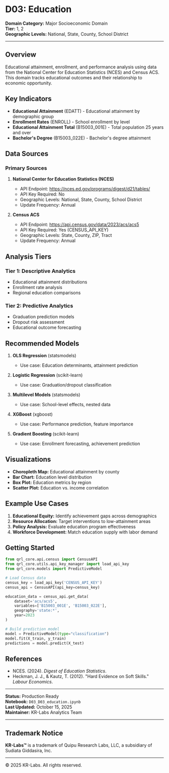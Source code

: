 # D03: Education

**Domain Category:** Major Socioeconomic Domain  
**Tier:** 1, 2  
**Geographic Levels:** National, State, County, School District

---

## Overview

Educational attainment, enrollment, and performance analysis using data from the National Center for Education Statistics (NCES) and Census ACS. This domain tracks educational outcomes and their relationship to economic opportunity.

## Key Indicators

- **Educational Attainment** (EDATT) - Educational attainment by demographic group
- **Enrollment Rates** (ENROLL) - School enrollment by level
- **Educational Attainment Total** (B15003_001E) - Total population 25 years and over
- **Bachelor's Degree** (B15003_022E) - Bachelor's degree attainment

## Data Sources

### Primary Sources

1. **National Center for Education Statistics (NCES)**
   - API Endpoint: https://nces.ed.gov/programs/digest/d21/tables/
   - API Key Required: No
   - Geographic Levels: National, State, County, School District
   - Update Frequency: Annual

2. **Census ACS**
   - API Endpoint: https://api.census.gov/data/2023/acs/acs5
   - API Key Required: Yes (CENSUS_API_KEY)
   - Geographic Levels: State, County, ZIP, Tract
   - Update Frequency: Annual

## Analysis Tiers

### Tier 1: Descriptive Analytics
- Educational attainment distributions
- Enrollment rate analysis
- Regional education comparisons

### Tier 2: Predictive Analytics
- Graduation prediction models
- Dropout risk assessment
- Educational outcome forecasting

## Recommended Models

1. **OLS Regression** (statsmodels)
   - Use case: Education determinants, attainment prediction

2. **Logistic Regression** (scikit-learn)
   - Use case: Graduation/dropout classification

3. **Multilevel Models** (statsmodels)
   - Use case: School-level effects, nested data

4. **XGBoost** (xgboost)
   - Use case: Performance prediction, feature importance

5. **Gradient Boosting** (scikit-learn)
   - Use case: Enrollment forecasting, achievement prediction

## Visualizations

- **Choropleth Map:** Educational attainment by county
- **Bar Chart:** Education level distribution
- **Box Plot:** Education metrics by region
- **Scatter Plot:** Education vs. income correlation

## Example Use Cases

1. **Educational Equity:** Identify achievement gaps across demographics
2. **Resource Allocation:** Target interventions to low-attainment areas
3. **Policy Analysis:** Evaluate education program effectiveness
4. **Workforce Development:** Match education supply with labor demand

## Getting Started

```python
from qrl_core.api.census import CensusAPI
from qrl_core.utils.api_key_manager import load_api_key
from qrl_core.models import PredictiveModel

# Load Census data
census_key = load_api_key('CENSUS_API_KEY')
census_api = CensusAPI(api_key=census_key)

education_data = census_api.get_data(
    dataset='acs/acs5',
    variables=['B15003_001E', 'B15003_022E'],
    geography='state:*',
    year=2023
)

# Build prediction model
model = PredictiveModel(type="classification")
model.fit(X_train, y_train)
predictions = model.predict(X_test)
```

## References

- NCES. (2024). *Digest of Education Statistics*.
- Heckman, J. J., & Kautz, T. (2012). "Hard Evidence on Soft Skills." *Labour Economics*.

---

**Status:** Production Ready  
**Notebook:** `D03_D03_education.ipynb`  
**Last Updated:** October 15, 2025  
**Maintainer:** KR-Labs Analytics Team

---

## Trademark Notice

**KR-Labs™** is a trademark of Quipu Research Labs, LLC, a subsidiary of Sudiata Giddasira, Inc.

---

© 2025 KR-Labs. All rights reserved.

